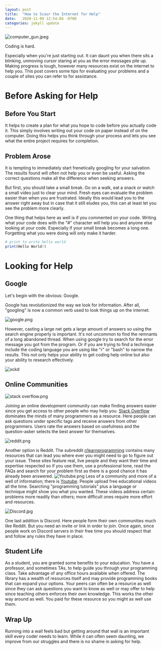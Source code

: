 ```yaml
---
layout: post
title:  "How to Scour the Internet for Help"
date:   2020-11-09 12:54:04 -0700
categories: jekyll update
---
```


![computer_gun.jpeg](https://thumbs.dreamstime.com/z/mad-computer-17134750.jpg)

Coding is hard.

Especially when you're just starting out. It can daunt you when there sits a blinking, unmoving cursor staring at you as the error messages pile up. Making progress is tough, however many resources exist on the internet to help you. This post covers some tips for evaluating your problems and a couple of sites you can refer to for assistance.

# Before Asking for Help

## Before You Start

It helps to create a plan for what you hope to code before you actually code it. This simply involves writing out your code on paper instead of on the computer. Doing this helps you think through your process and lets you see what the entire project requires for completion.  

## Problem Arose

It is tempting to immediately start frenetically googling for your salvation. The results found will often not help you or even be useful. Asking the correct questions make all the difference when seeking answers.

But first, you should take a small break. Go on a walk, eat a snack or watch a small video just to clear your mind. Fresh eyes can evaluate the problem easier than when you are frustrated. Ideally this would lead you to the answer right away but in case that it still eludes you, this can at least let you see the problem more clearly.

One thing that helps here as well is if you commented on your code. Writing what your code does  with the "#" character will help you and anyone else looking at your code. Especially if your small break becomes a long one. Forgetting what you were doing will only make it harder.

```r
# print to write hello world
print(Hello World!)
```

# Looking for Help

## Google

Let's begin with the obvious: Google.

Google has revolutionized the way we look for information. After all, "googling" is now a common verb used to look things up on the internet.

![google.png](https://upload.wikimedia.org/wikipedia/commons/thumb/2/2f/Google_2015_logo.svg/1200px-Google_2015_logo.svg.png)

However, casting a large net gets a large amount of answers so using the search engine properly is important. It's not uncommon to find the remnants of a long abandoned thread. When using google try to search for the error message you got from the program. Or if you are trying to find a technique include the coding language you are using like "r" or "bash" to narrow the results. This not only helps your ability to get coding help online but also your ability to research effectively.

![xckd](https://ksr-ugc.imgix.net/assets/000/305/252/2776209b9d9d72eef92d0910e8c72e13_original.png?ixlib=rb-1.1.0&w=680&fit=max&v=1355490707&auto=format&gif-q=50&lossless=true&s=a41bfba8cef02765767c0144ade45151)

## Online Communities

![stack overflow.png](https://img2.pngio.com/filestack-overflow-logopng-wikimedia-commons-stack-overflow-png-885_233.png)

Joining an online development community can make finding answers easier since you get access to other people who may help you. [Stack Overflow][stack-overflow] dominates the minds of many programmers as a resource. Here people can ask questions under specific tags and receive answers from other programmers. Users rate the answers based on usefulness and the question-asker selects the best answer for themselves.

![reddit.png](https://logodownload.org/wp-content/uploads/2018/02/reddit-logo-4.png)

Another option is Reddit. The subreddit [r/learnprogramming][r/learnprogramming] contains many resources that can lead you where ever you might need to go to figure out your issue. These sites feature real, live people and they want their time and expertise respected so if you use them, use a professional tone, read the FAQs and search for your problem first as there is a good chance it has already been answered.
![Youtube.png](https://www.logo.wine/a/logo/YouTube/YouTube-Logo.wine.svg)
Less of a community and more of a well of information; there is [Youtube][you-tube]. People upload free educational videos all the time. Searching "programming tutorials" plus a language or technique might show you what you wanted. These videos address certain problems more readily than others; more difficult ones require more effort and resources.

![Discord.jpg](https://cdn.mmos.com/wp-content/uploads/2017/06/discord-banner.jpg)

One last addition is Discord. Here people form their own communities much like Reddit. But you need an invite or link in order to join. Once again, since people work on Discord servers in their free time you should respect that and follow any rules they have in place.

## Student Life

As a student, you are granted some benefits to your education. You have a professor, and sometimes TAs, to help guide you through your programming class. Take advantage of any office hours available when offered. The library has a wealth of resources itself and may provide programming books that can expand your options. Your peers can often be a resource as well since they can ask questions you want to know as well or may offer to help since teaching others enforces their own knowledge. This works the other way around as well. You paid for these resource so you might as well use them.

## Wrap Up

Running into a wall feels bad but getting around that wall is an important skill every coder needs to learn. While it can often seem daunting, we improve from our struggles and there is no shame in asking for help. 

[stack-overflow]:     https://stackoverflow.com/
[r/learnprogramming]: https://www.reddit.com/r/learnprogramming/
[you-tube]:           https://www.youtube.com/

